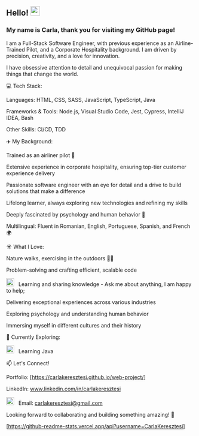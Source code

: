 ## Hello! <img src="https://media.giphy.com/media/hvRJCLFzcasrR4ia7z/giphy.gif" width="25">

### My name is Carla, thank you for visiting my GitHub page! 

I am a Full-Stack Software Engineer, with previous experience as an Airline-Trained Pilot, and a Corporate Hospitality background. I am driven by precision, creativity, and a love for innovation. 

I have obsessive attention to detail and unequivocal passion for making things that change the world.

💻 Tech Stack:

Languages: HTML, CSS, SASS, JavaScript, TypeScript, Java

Frameworks & Tools: Node.js, Visual Studio Code, Jest, Cypress, IntelliJ IDEA, Bash 

Other Skills: CI/CD, TDD

✈️ My Background:

Trained as an airliner pilot 🛫

Extensive experience in corporate hospitality, ensuring top-tier customer experience delivery

Passionate software engineer with an eye for detail and a drive to build solutions that make a difference

Lifelong learner, always exploring new technologies and refining my skills

Deeply fascinated by psychology and human behavior 🧠

Multilingual: Fluent in Romanian, English, Portuguese, Spanish, and French 🌍

☀️ What I Love:

Nature walks, exercising in the outdoors 🌴🔥

Problem-solving and crafting efficient, scalable code

<img src="https://github.com/Gapur/Gapur/blob/main/assets/message.gif?raw=true" width="21" />&nbsp;&nbsp; Learning and sharing knowledge - Ask me about anything, I am happy to help; 

Delivering exceptional experiences across various industries

Exploring psychology and understanding human behavior

Immersing myself in different cultures and their history

🚀 Currently Exploring:

<img src="https://github.com/Gapur/Gapur/blob/main/assets/lightning.gif?raw=true" width="21" />&nbsp;&nbsp; Learning Java

📫 Let's Connect!

Portfolio: [https://carlakeresztesi.github.io/web-project/]

LinkedIn: www.linkedin.com/in/carlakeresztesi

<img src="https://github.com/Gapur/Gapur/blob/main/assets/letterbox.gif?raw=true" width="21" />&nbsp;&nbsp; Email: carlakeresztesi@gmail.com


Looking forward to collaborating and building something amazing! 🚀

[https://github-readme-stats.vercel.app/api?username=CarlaKeresztesi]

